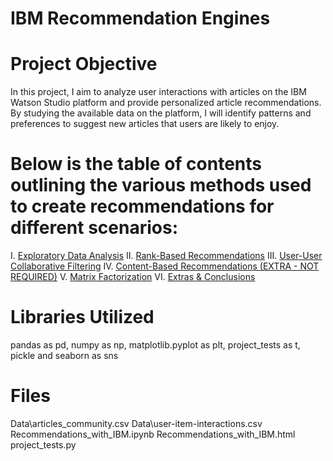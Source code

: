 # IBM Recommendation Engines


# Project Objective
In this project, I aim to analyze user interactions with articles on the IBM Watson Studio platform and provide personalized article recommendations. By studying the available data on the platform, I will identify patterns and preferences to suggest new articles that users are likely to enjoy.


# Below is the table of contents outlining the various methods used to create recommendations for different scenarios:
I. [Exploratory Data Analysis](#Exploratory-Data-Analysis)
II. [Rank-Based Recommendations](#Rank)
III. [User-User Collaborative Filtering](#User-User)
IV. [Content-Based Recommendations (EXTRA - NOT REQUIRED)](#Content-Recs)
V. [Matrix Factorization](#Matrix-Fact)
VI. [Extras & Conclusions](#conclusions)


# Libraries Utilized
pandas as pd, numpy as np, matplotlib.pyplot as plt, project_tests as t, pickle and seaborn as sns


# Files
Data\articles_community.csv 
Data\user-item-interactions.csv 
Recommendations_with_IBM.ipynb 
Recommendations_with_IBM.html 
project_tests.py 

